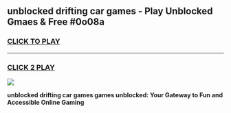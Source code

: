 
## unblocked drifting car games - Play Unblocked Gmaes & Free #0o08a
<h3>
<a href="https://news.freeplayer.one?title=unblocked_drifting_car_games&ref=24F">CLICK TO PLAY</a></h3>
<hr>

<h3>
<a href="https://news.freeplayer.one?title=unblocked_drifting_car_games&ref=24F">CLICK 2 PLAY</a>
  
</h3>

<a href="https://news.freeplayer.one?title=unblocked_drifting_car_games&ref=24F/"><img src="https://clearcache.store/games.png"></a>


**unblocked drifting car games games unblocked: Your Gateway to Fun and Accessible Online Gaming**
